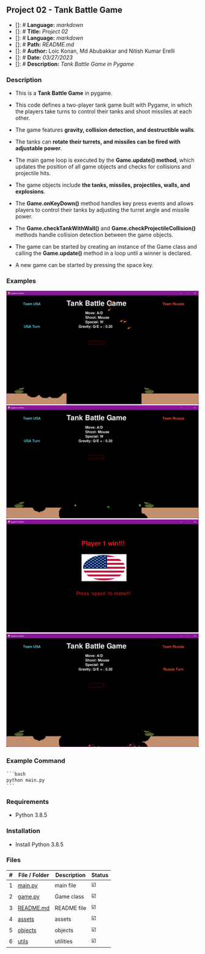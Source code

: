 ## Project 02 -  Tank Battle Game

- []: # **Language:** _markdown_
- []: # **Title:** _Project 02_
- []: # **Language:** _markdown_
- []: # **Path:** _README.md_
- []: # **Author:** Loic Konan, Md Abubakkar and Nitish Kumar Erelli
- []: # **Date:** _03/27/2023_
- []: # **Description:** _Tank Battle Game in Pygame_
  
### Description

- This is a **Tank Battle Game** in pygame.
- This code defines a two-player tank game built with Pygame, in which the players take turns to control their tanks and shoot missiles at each other.
- The game features **gravity, collision detection, and destructible walls**.
- The tanks can **rotate their turrets, and missiles can be fired with adjustable power**.
  
- The main game loop is executed by the **Game.update() method**, which updates the position of all game objects and checks for collisions and projectile hits.
- The game objects include **the tanks, missiles, projectiles, walls, and explosions**.
  
- The **Game.onKeyDown()** method handles key press events and allows players to control their tanks by adjusting the turret angle and missile power.
- The **Game.checkTankWithWall()** and **Game.checkProjectileCollision()** methods handle collision detection between the game objects.

- The game can be started by creating an instance of the Game class and calling the **Game.update()** method in a loop until a winner is declared. 
- A new game can be started by pressing the space key.

  
### Examples
  
<img src="assets/pic1.png"> <img src="assets/pic.png">
<img src="assets/pic2.png"> <img src="assets/pic3.png">

### Example Command

    ```bash
    python main.py
    ```

### Requirements

- Python 3.8.5

### Installation

- Install Python 3.8.5

### Files

|   #   | File / Folder          | Description | Status                     |
| :---: | ---------------------- | ----------- | -----------------------    |
|   1   | [main.py](main.py)     | main file   | :ballot_box_with_check: |
|   2   | [game.py](game.py)     | Game class  | :ballot_box_with_check: |
|   3   | [README.md](README.md) | README file | :ballot_box_with_check: |
|   4   | [assets](./assets)     | assets      | :ballot_box_with_check: |
|   5   | [objects](./objects)   | objects     | :ballot_box_with_check: |
|   6   | [utils](./utils)       | utilities   | :ballot_box_with_check: |
